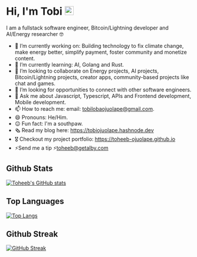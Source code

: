 # Hi, I'm Tobi <img src="https://user-images.githubusercontent.com/1303154/88677602-1635ba80-d120-11ea-84d8-d263ba5fc3c0.gif" width="24px" height="24px" alt="hello">

I am a fullstack software engineer, Bitcoin/Lightning developer and AI/Energy researcher 🤓

- 🔭 I’m currently working on: Building technology to fix climate change, make energy better, simplify payment, foster community and monetize content.
- 🌱 I’m currently learning: AI, Golang and Rust.
- 👯 I’m looking to collaborate on Energy projects, AI projects, Bitcoin/Lightning projects, creator apps, community-based projects like chat and games.
- 🤔 I’m looking for opportunities to connect with other software engineers.
- 💬 Ask me about Javascript, Typescript, APIs and Frontend development, Mobile development.
- 📫 How to reach me: email: tobilobaojuolape@gmail.com.
- 😄 Pronouns: He/Him.
- 😉 Fun fact: I'm a southpaw.
- 🗞️ Read my blog here: https://tobiojuolape.hashnode.dev
- 🎖️ Checkout my project portfolio: https://toheeb-ojuolape.github.io
- ⚡Send me a tip ⚡toheeb@getalby.com



## Github Stats 
[![Toheeb's GitHub stats](https://github-readme-stats.vercel.app/api?username=Toheeb-Ojuolape&theme=light&show_icons=true)](https://github.com/anuraghazra/github-readme-stats)

## Top Languages 

[![Top Langs](https://github-readme-stats.vercel.app/api/top-langs/?username=Toheeb-Ojuolape&layout=donut-vertical&langs_count=10)](https://github.com/anuraghazra/github-readme-stats)

## Github Streak
[![GitHub Streak](https://github-readme-streak-stats.herokuapp.com?user=Toheeb-Ojuolape&theme=light&hide_border=true)](https://git.io/streak-stats)
